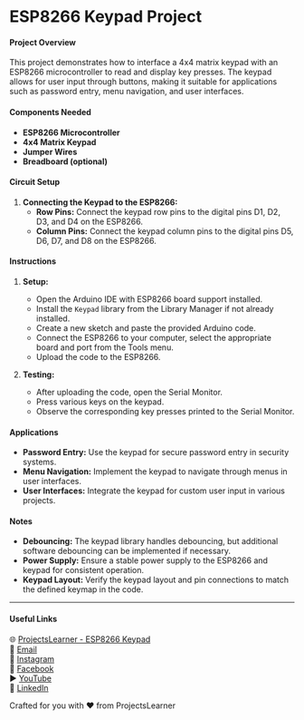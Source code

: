 # ESP8266 Keypad Project

#### Project Overview
This project demonstrates how to interface a 4x4 matrix keypad with an ESP8266 microcontroller to read and display key presses. The keypad allows for user input through buttons, making it suitable for applications such as password entry, menu navigation, and user interfaces.

#### Components Needed
- **ESP8266 Microcontroller**
- **4x4 Matrix Keypad**
- **Jumper Wires**
- **Breadboard (optional)**

#### Circuit Setup
1. **Connecting the Keypad to the ESP8266:**
   - **Row Pins:** Connect the keypad row pins to the digital pins D1, D2, D3, and D4 on the ESP8266.
   - **Column Pins:** Connect the keypad column pins to the digital pins D5, D6, D7, and D8 on the ESP8266.

#### Instructions
1. **Setup:**
   - Open the Arduino IDE with ESP8266 board support installed.
   - Install the `Keypad` library from the Library Manager if not already installed.
   - Create a new sketch and paste the provided Arduino code.
   - Connect the ESP8266 to your computer, select the appropriate board and port from the Tools menu.
   - Upload the code to the ESP8266.

2. **Testing:**
   - After uploading the code, open the Serial Monitor.
   - Press various keys on the keypad.
   - Observe the corresponding key presses printed to the Serial Monitor.

#### Applications
- **Password Entry:** Use the keypad for secure password entry in security systems.
- **Menu Navigation:** Implement the keypad to navigate through menus in user interfaces.
- **User Interfaces:** Integrate the keypad for custom user input in various projects.

#### Notes
- **Debouncing:** The keypad library handles debouncing, but additional software debouncing can be implemented if necessary.
- **Power Supply:** Ensure a stable power supply to the ESP8266 and keypad for consistent operation.
- **Keypad Layout:** Verify the keypad layout and pin connections to match the defined keymap in the code.

---

#### Useful Links
🌐 [ProjectsLearner - ESP8266 Keypad](https://projectslearner.com/learn/esp8266-keypad)  
📧 [Email](mailto:projectslearner@gmail.com)  
📸 [Instagram](https://www.instagram.com/projectslearner/)  
📘 [Facebook](https://www.facebook.com/projectslearner)  
▶️ [YouTube](https://www.youtube.com/@ProjectsLearner)  
📘 [LinkedIn](https://www.linkedin.com/in/projectslearner)

Crafted for you with ❤️ from ProjectsLearner